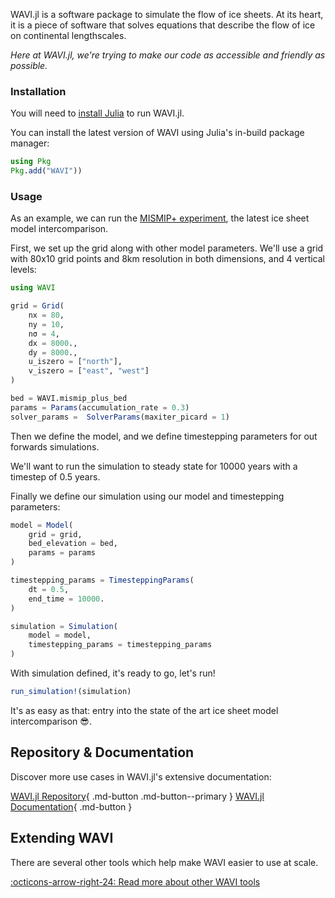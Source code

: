 WAVI.jl is a software package to simulate the flow of ice sheets. At its heart, it is a piece of software that solves equations that describe the flow of ice on continental lengthscales.

_Here at WAVI.jl, we're trying to make our code as accessible and friendly as possible._

### Installation

You will need to [install Julia](https://julialang.org/downloads/) to run WAVI.jl.

You can install the latest version of WAVI using Julia's in-build package manager:

```julia title="Installation"
using Pkg
Pkg.add("WAVI"))
```

### Usage
As an example, we can run the [MISMIP+ experiment](http://www.climate-cryosphere.org/activities/targeted/153-misomip/1412-mismip-plus),
the latest ice sheet model intercomparison.

First, we set up the grid along with other model parameters. We'll use a grid with 80x10 grid points
and 8km resolution in both dimensions, and 4 vertical levels:

```julia title="Grid Setup"
using WAVI

grid = Grid(
    nx = 80,
    ny = 10,
    nσ = 4,
    dx = 8000.,
    dy = 8000.,
    u_iszero = ["north"],
    v_iszero = ["east", "west"]
)

bed = WAVI.mismip_plus_bed 
params = Params(accumulation_rate = 0.3)
solver_params =  SolverParams(maxiter_picard = 1)
```
Then we define the model, and we define timestepping parameters for out forwards simulations.

We'll want to run the simulation to steady state for 10000 years with a timestep of 0.5 years.

Finally we define our simulation using our model and timestepping parameters:

```julia title="Model & Simulation definition"
model = Model(
    grid = grid,
    bed_elevation = bed,
    params = params
)

timestepping_params = TimesteppingParams(
    dt = 0.5,
    end_time = 10000.
)

simulation = Simulation(
    model = model,
    timestepping_params = timestepping_params
)
```

With simulation defined, it's ready to go, let's run!

```julia title="Running the model"
run_simulation!(simulation)
```
It's as easy as that: entry into the state of the art ice sheet model intercomparison 😎.

## Repository & Documentation

Discover more use cases in WAVI.jl's extensive documentation:

[WAVI.jl Repository](https://github.com/RJArthern/WAVI.jl){ .md-button .md-button--primary }
[WAVI.jl Documentation](https://rjarthern.github.io/WAVI.jl/){ .md-button }

## Extending WAVI

There are several other tools which help make WAVI easier to use at scale.

[:octicons-arrow-right-24: Read more about other WAVI tools](extend_wavi.md)
